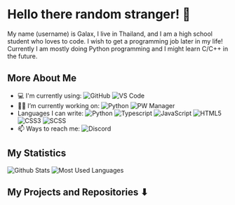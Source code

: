 # Hello there random stranger! 👋
My name (username) is Galax, I live in Thailand, and I am a high school student who loves to code. I wish to get a programming job later in my life! Currently I am mostly doing Python programming and I might learn C/C++ in the future.

## More About Me
- 💻 I'm currently using: ![GitHub](https://img.shields.io/badge/-GitHub-181717?style=flat-square&logo=github) ![VS Code](https://img.shields.io/badge/-VS%20Code-blue?style=flat-square&logo=visual-studio-code)
- 👨‍💻 I’m currently working on: ![Python](https://img.shields.io/badge/-Python-black?style=flat-square&logo=Python) ![PW Manager](https://img.shields.io/badge/-PW%20Manager-darkgreen?style=flat-square&logo=python)
- Languages I can write: ![Python](https://img.shields.io/badge/-Python-black?style=flat-square&logo=Python) ![Typescript](https://img.shields.io/badge/-Typescript-white?style=flat-square&logo=Typescript) ![JavaScript](https://img.shields.io/badge/-JavaScript-white?style=flat-square&logo=Javascript) ![HTML5](https://img.shields.io/badge/-HTML-orange?style=flat-square&logo=html5) ![CSS3](https://img.shields.io/badge/-CSS-blue?style=flat-square&logo=css3) ![SCSS](https://img.shields.io/badge/-SCSS-pink?style=flat-square&logo=sass)
- 📫 Ways to reach me: ![Discord](https://img.shields.io/badge/-Galax028%239474-black?style=flat-square&logo=Discord)

## My Statistics
![Github Stats](https://github-readme-stats.vercel.app/api?username=Galax028&count_private=true&show_icons=true&include_all_commits=true&theme=dark)
![Most Used Languages](https://github-readme-stats.vercel.app/api/top-langs/?username=Galax028&hide=TeX&layout=compact&theme=dark)

## My Projects and Repositories ⬇
